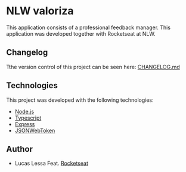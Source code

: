 # NLW valoriza
This application consists of a professional feedback manager. This application was developed together with Rocketseat at NLW.

## Changelog
Tthe version control of this project can be seen here: [CHANGELOG.md](CHANGELOG.md)

## Technologies
This project was developed with the following technologies:

- [Node.js](https://nodejs.org/en/)
- [Typescript](https://www.typescriptlang.org/)
- [Express](https://expressjs.com/pt-br/)
- [JSONWebToken](https://github.com/auth0/node-jsonwebtoken#readme)

## Author

- Lucas Lessa Feat. [Rocketseat](https://www.rocketseat.com.br/)
